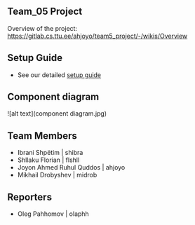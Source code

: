 ## Team_05 Project

Overview of the project:
https://gitlab.cs.ttu.ee/ahjoyo/team5_project/-/wikis/Overview


## Setup Guide

- See our detailed [setup guide](setup_guide.md)

## Component diagram

![alt text](component diagram.jpg)

## Team Members 

- Ibrani Shpëtim | shibra
- Shllaku Florian | flshll 
- Joyon Ahmed Ruhul Quddos | ahjoyo 
- Mikhail Drobyshev | midrob

## Reporters

- Oleg Pahhomov | olaphh
